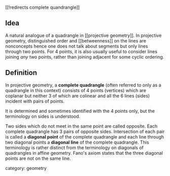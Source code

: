 [[!redirects complete quandrangle]]
## Idea

A natural analogue of a quadrangle in [[projective geometry]]. In projective geometry, distinguished order and [[betweenness]] on the lines are nonconcepts hence one does not talk about segments but only lines through two points. For 4 points, it is also usually useful to consider lines joining *any* two points, rather than joining adjacent for some cyclic ordering.

## Definition

In projective geometry, a __complete quadrangle__ (often referred to only as a quadrangle in this context) consists of 4 points (vertices) which are coplanar but neither 3 of which are colinear and all the 6 lines (sides) incident with pairs of points. 

It is determined and sometimes identified with the 4 points only, but the terminology on sides is understood. 

Two sides which do not meet in the same point are called opposite. Each complete quadrangle has 3 pairs of opposite sides. Intersection of each pair is called a __diagonal point__ of the complete quadrangle and each line through two diagonal points a __diagonal line__ of the complete quadrangle. This terminology is rather distinct from the terminology on diagonals of quadrangles in affine geometry. Fano's axiom states that the three diagonal points are not on the same line. 

category: geometry